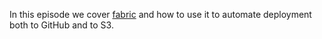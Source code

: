 In this episode we cover [fabric][1] and how to use it to automate deployment both to GitHub and to S3.

[1]: http://docs.fabfile.org/en/1.6/
